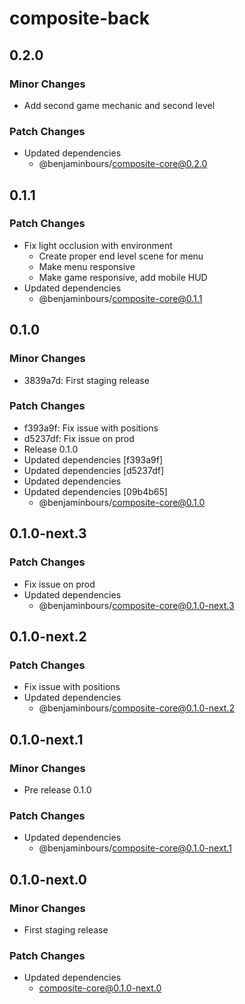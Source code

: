 # composite-back

## 0.2.0

### Minor Changes

- Add second game mechanic and second level

### Patch Changes

- Updated dependencies
  - @benjaminbours/composite-core@0.2.0

## 0.1.1

### Patch Changes

- Fix light occlusion with environment
  - Create proper end level scene for menu
  - Make menu responsive
  - Make game responsive, add mobile HUD
- Updated dependencies
  - @benjaminbours/composite-core@0.1.1

## 0.1.0

### Minor Changes

- 3839a7d: First staging release

### Patch Changes

- f393a9f: Fix issue with positions
- d5237df: Fix issue on prod
- Release 0.1.0
- Updated dependencies [f393a9f]
- Updated dependencies [d5237df]
- Updated dependencies
- Updated dependencies [09b4b65]
  - @benjaminbours/composite-core@0.1.0

## 0.1.0-next.3

### Patch Changes

- Fix issue on prod
- Updated dependencies
  - @benjaminbours/composite-core@0.1.0-next.3

## 0.1.0-next.2

### Patch Changes

- Fix issue with positions
- Updated dependencies
  - @benjaminbours/composite-core@0.1.0-next.2

## 0.1.0-next.1

### Minor Changes

- Pre release 0.1.0

### Patch Changes

- Updated dependencies
  - @benjaminbours/composite-core@0.1.0-next.1

## 0.1.0-next.0

### Minor Changes

- First staging release

### Patch Changes

- Updated dependencies
  - composite-core@0.1.0-next.0
